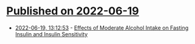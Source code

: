 # [Published on 2022-06-19](index.md)

* [2022-06-19, 13:12:53](https://news.ycombinator.com/item?id=31799031) - [Effects of Moderate Alcohol Intake on Fasting Insulin and Insulin Sensitivity](https://jamanetwork.com/journals/jama/fullarticle/194914)
